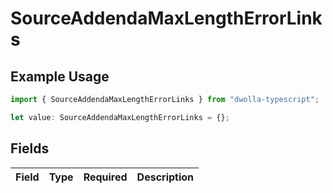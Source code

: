 # SourceAddendaMaxLengthErrorLinks

## Example Usage

```typescript
import { SourceAddendaMaxLengthErrorLinks } from "dwolla-typescript";

let value: SourceAddendaMaxLengthErrorLinks = {};
```

## Fields

| Field       | Type        | Required    | Description |
| ----------- | ----------- | ----------- | ----------- |